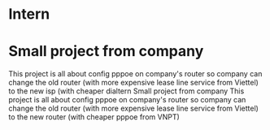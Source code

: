# Intern
# Small project from company
This project is all about config pppoe on company's router so company can change the old router (with more expensive lease line service from Viettel) to the new isp (with cheaper dialtern
Small project from company
This project is all about config pppoe on company's router so company can change the old router (with more expensive lease line service from Viettel) to the new router (with cheaper pppoe from VNPT)
